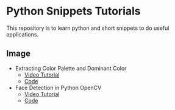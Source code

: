# Python Snippets Tutorials

This repository is to learn python and short snippets to do useful applications.

## Image

- Extracting Color Palette and Dominant Color
    - [Video Tutorial](https://youtu.be/VF4BAokOHQs)
    - [Code](/src/dominant_color/dominant_color.py)
- Face Detection in Python OpenCV
    - [Video Tutorial](https://youtu.be/qy_5_Z9H4l4)
    - [Code](/src/face_detection/face_detection.py)